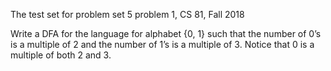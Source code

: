 The test set for problem set 5 problem 1, CS 81, Fall 2018

Write a DFA for the language for alphabet {0, 1} such that the number of 0’s is a multiple of 2 and the number of 1’s is a multiple of 3.
Notice that 0 is a multiple of both 2 and 3.